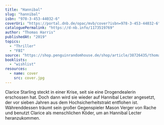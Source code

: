```yaml
---
title: "Hannibal"
slug: "hannibal"
isbn: "978-3-453-44032-6"
coverUri: "https://portal.dnb.de/opac/mvb/cover?isbn=978-3-453-44032-6"
cataloguePermalink: "https://d-nb.info/1173519769"
author: "Thomas Harris"
publishedAt: "2019"
topics:
  - "Thriller"
  - "FBI"
source: "https://shop.penguinrandomhouse.de/shop/article/38726435/thomas_harris_hannibal.html"
booklists:
  - "wishlist"
resources:
  - name: cover
    src: cover.jpg
---
```

Clarice Starling steckt in einer Krise, seit sie eine Drogendealerin 
erschossen hat. Doch dann wird sie wieder auf Hannibal Lecter angesetzt, der 
vor sieben Jahren aus dem Hochsicherheitstrakt entflohen ist. Währenddessen 
träumt sein großer Gegenspieler Mason Verger von Rache und benutzt Clarice als 
menschlichen Köder, um an Hannibal Lecter heranzukommen.
